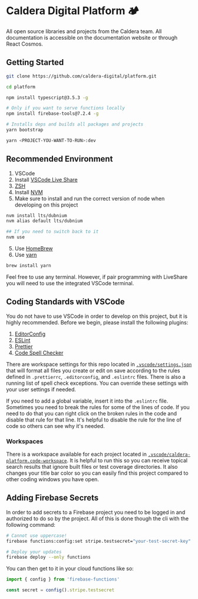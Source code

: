 # Caldera Digital Platform 🏕

All open source libraries and projects from the Caldera team. All documentation is accessible on the documentation website or through React Cosmos.

## Getting Started

```sh
git clone https://github.com/caldera-digital/platform.git

cd platform

npm install typescript@3.5.3 -g

# Only if you want to serve functions locally
npm install firebase-tools@7.2.4 -g

# Installs deps and builds all packages and projects
yarn bootstrap

yarn <PROJECT-YOU-WANT-TO-RUN>:dev
```

## Recommended Environment

1. VSCode
2. Install [VSCode Live Share](https://marketplace.visualstudio.com/items?itemName=MS-vsliveshare.vsliveshare-pack)
3. [ZSH](https://ohmyz.sh/)
4. Install [NVM](https://github.com/nvm-sh/nvm)
5. Make sure to install and run the correct version of node when developing on this project

```sh
nvm install lts/dubnium
nvm alias default lts/dubnium

## If you need to switch back to it
nvm use
```

5. Use [HomeBrew](https://brew.sh/)
6. Use [yarn](https://yarnpkg.com/en/)

```sh
brew install yarn
```

Feel free to use any terminal. However, if pair programming with LiveShare you will need to use the integrated VSCode terminal.

## Coding Standards with VSCode

You do not have to use VSCode in order to develop on this project, but it is highly recommended. Before we begin, please install the following plugins:

1. [EditorConfig](https://marketplace.visualstudio.com/items?itemName=EditorConfig.EditorConfig)
2. [ESLint](https://marketplace.visualstudio.com/items?itemName=dbaeumer.vscode-eslint)
3. [Prettier](https://marketplace.visualstudio.com/items?itemName=esbenp.prettier-vscode)
4. [Code Spell Checker](https://marketplace.visualstudio.com/items?itemName=streetsidesoftware.code-spell-checker)

There are workspace settings for this repo located in [`.vscode/settings.json`](./.vscode/settings.json) that will format all files you create or edit on save according to the rules defined in `.prettierrc`, `.editorconfig`, and `.eslintrc` files. There is also a running list of spell check exceptions. You can override these settings with your user settings if needed.

If you need to add a global variable, insert it into the `.eslintrc` file. Sometimes you need to break the rules for some of the lines of code. If you need to do that you can right click on the broken rules in the code and disable that rule for that line. It's helpful to disable the rule for the line of code so others can see why it's needed.

### Workspaces

There is a workspace available for each project located in [`.vscode/caldera-platform.code-workspace`](./.vscode/caldera-platform.code-workspace). It is helpful to run this so you can receive topical search results that ignore built files or test coverage directories. It also changes your title bar color so you can easily find this project compared to other coding windows you have open.

## Adding Firebase Secrets

In order to add secrets to a Firebase project you need to be logged in and authorized to do so by the project. All of this is done though the cli with the following command:

```sh
# Cannot use uppercase!
firebase functions:config:set stripe.testsecret="your-test-secret-key"

# Deploy your updates
firebase deploy --only functions
```

You can then get to it in your cloud functions like so:

```js
import { config } from 'firebase-functions'

const secret = config().stripe.testsecret
```
